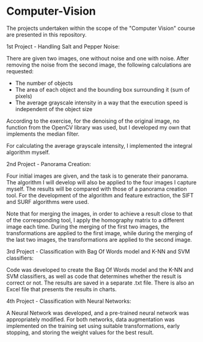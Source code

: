 # Computer-Vision

The projects undertaken within the scope of the "Computer Vision" course are presented in this repository.

1st Project - Handling Salt and Pepper Noise:

There are given two images, one without noise and one with noise. After removing the noise from the second image, the following calculations are requested:
- The number of objects 
- The area of each object and the bounding box surrounding it (sum of pixels)
- The average grayscale intensity in a way that the execution speed is independent of the object size

According to the exercise, for the denoising of the original image, no function from the OpenCV library was used, but I developed my own that implements the median filter.

For calculating the average grayscale intensity, I implemented the integral algorithm myself.

2nd Project - Panorama Creation:

Four initial images are given, and the task is to generate their panorama. The algorithm I will develop will also be applied to the four images I capture myself. The results will be compared with those of a panorama creation tool.
For the development of the algorithm and feature extraction, the SIFT and SURF algorithms were used.

Note that for merging the images, in order to achieve a result close to that of the corresponding tool, I apply the homography matrix to a different image each time. During the merging of the first two images, the transformations are applied to the first image, while during the merging of the last two images, the transformations are applied to the second image.


3rd Project - Classification with Bag Of Words model and K-NN and SVM classifiers:

Code was developed to create the Bag Of Words model and the K-NN and SVM classifiers, as well as code that determines whether the result is correct or not. The results are saved in a separate .txt file. 
There is also an Excel file that presents the results in charts.


4th Project - Classification with Neural Networks:

A Neural Network was developed, and a pre-trained neural network was appropriately modified.
For both networks, data augmentation was implemented on the training set using suitable transformations, early stopping, and storing the weight values for the best result.
